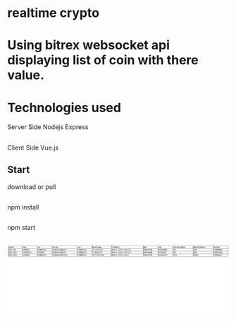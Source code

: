 # realtime crypto
# Using bitrex websocket api displaying list of coin with there value.
# Technologies used
Server Side Nodejs Express
##
Client Side Vue.js

## Start
download or pull 
## 
npm install
## 
npm start 
## 

<p align="center">
  <img src="Screen.png"/>
</p>




